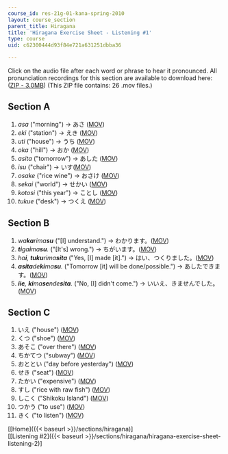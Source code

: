 ```yaml
---
course_id: res-21g-01-kana-spring-2010
layout: course_section
parent_title: Hiragana
title: 'Hiragana Exercise Sheet - Listening #1'
type: course
uid: c62300444d93f84e721a631251dbba36

---
```


Click on the audio file after each word or phrase to hear it pronounced. All pronunciation recordings for this section are available to download here: ([ZIP - 3.0MB](/coursemedia/res-21g-01-kana-spring-2010/9c3b640cca34e639fa6c001e204a50ec_ex1.zip)) (This ZIP file contains: 26 .mov files.)

Section A
---------

1.  _asa_ ("morning") → あさ ([MOV](http://www.archive.org/download/MITRES21F.01S10_HIRAGANA_EXERCISES/1a1.mov))
2.  _eki_ ("station") → えき ([MOV](http://www.archive.org/download/MITRES21F.01S10_HIRAGANA_EXERCISES/1a2.mov))
3.  _uti_ ("house") → うち ([MOV](http://www.archive.org/download/MITRES21F.01S10_HIRAGANA_EXERCISES/1a3.mov))
4.  _oka_ ("hill") → おか ([MOV](http://www.archive.org/download/MITRES21F.01S10_HIRAGANA_EXERCISES/1a4.mov))
5.  _asita_ ("tomorrow") → あした ([MOV](http://www.archive.org/download/MITRES21F.01S10_HIRAGANA_EXERCISES/1a5.mov))
6.  _isu_ ("chair") → いす([MOV](http://www.archive.org/download/MITRES21F.01S10_HIRAGANA_EXERCISES/1a6.mov))
7.  _osake_ ("rice wine") → おさけ ([MOV](http://www.archive.org/download/MITRES21F.01S10_HIRAGANA_EXERCISES/1a7.mov))
8.  _sekai_ ("world") → せかい ([MOV](http://www.archive.org/download/MITRES21F.01S10_HIRAGANA_EXERCISES/1a8.mov))
9.  _kotosi_ ("this year") → ことし ([MOV](http://www.archive.org/download/MITRES21F.01S10_HIRAGANA_EXERCISES/1a9.mov))
10.  _tukue_ ("desk") → つくえ ([MOV](http://www.archive.org/download/MITRES21F.01S10_HIRAGANA_EXERCISES/1a10.mov))

Section B
---------

1.  _wa**ka**rima**su**_ ("\[I\] understand.") → わかります。([MOV](http://www.archive.org/download/MITRES21F.01S10_HIRAGANA_EXERCISES/1b1.mov))
2.  _**ti**ga**i**ma**su**._ ("\[It's\] wrong.") → ちがいます。([MOV](http://www.archive.org/download/MITRES21F.01S10_HIRAGANA_EXERCISES/1b2.mov))
3.  _ha**i**, **tuku**rima**sita**_ ("Yes, \[I\] made \[it\].") → はい、つくりました。([MOV](http://www.archive.org/download/MITRES21F.01S10_HIRAGANA_EXERCISES/1b3.mov))
4.  _**asita**de**ki**ma**su**._ ("Tomorrow \[it\] will be done/possible.") → あしたできます。([MOV](http://www.archive.org/download/MITRES21F.01S10_HIRAGANA_EXERCISES/1b4.mov))
5.  _**iie**, **ki**ma**se**nde**sita**._ ("No, \[I\] didn't come.") → いいえ、きませんでした。([MOV](http://www.archive.org/download/MITRES21F.01S10_HIRAGANA_EXERCISES/1b5.mov))

Section C
---------

1.  いえ ("house") ([MOV](http://www.archive.org/download/MITRES21F.01S10_HIRAGANA_EXERCISES/1c1.mov))
2.  くつ ("shoe") ([MOV](http://www.archive.org/download/MITRES21F.01S10_HIRAGANA_EXERCISES/1c2.mov))
3.  あそこ ("over there") ([MOV](http://www.archive.org/download/MITRES21F.01S10_HIRAGANA_EXERCISES/1c3.mov))
4.  ちかてつ ("subway") ([MOV](http://www.archive.org/download/MITRES21F.01S10_HIRAGANA_EXERCISES/1c4.mov))
5.  おととい ("day before yesterday") ([MOV](http://www.archive.org/download/MITRES21F.01S10_HIRAGANA_EXERCISES/1c5.mov))
6.  せき ("seat") ([MOV](http://www.archive.org/download/MITRES21F.01S10_HIRAGANA_EXERCISES/1c6.mov))
7.  たかい ("expensive") ([MOV](http://www.archive.org/download/MITRES21F.01S10_HIRAGANA_EXERCISES/1c7.mov))
8.  すし ("rice with raw fish") ([MOV](http://www.archive.org/download/MITRES21F.01S10_HIRAGANA_EXERCISES/1c8.mov))
9.  しこく ("Shikoku Island") ([MOV](http://www.archive.org/download/MITRES21F.01S10_HIRAGANA_EXERCISES/1c9.mov))
10.  つかう ("to use") ([MOV](http://www.archive.org/download/MITRES21F.01S10_HIRAGANA_EXERCISES/1c10.mov))
11.  きく ("to listen") ([MOV](http://www.archive.org/download/MITRES21F.01S10_HIRAGANA_EXERCISES/1c11.mov))

  
\[[Home]({{< baseurl >}}/sections/hiragana)\]  
\[[Listening #2]({{< baseurl >}}/sections/hiragana/hiragana-exercise-sheet-listening-2)\]